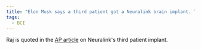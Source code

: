 ```yaml
---
title: "Elon Musk says a third patient got a Neuralink brain implant. The work is part of a booming field"
tags: 
  - BCI
---
```

Raj is quoted in the [AP article](https://apnews.com/article/elon-musk-neuralink-brain-computer-interface-9dbc92206389f27fd032825cf1597ee5) on Neuralink's third patient implant. 
